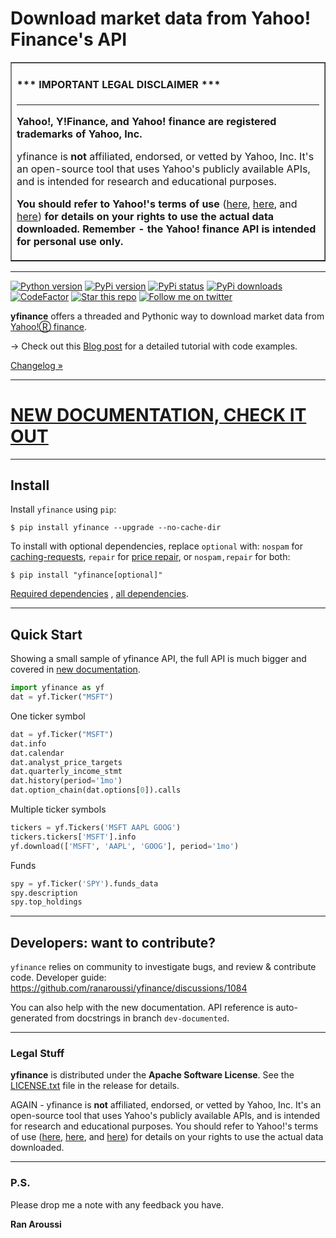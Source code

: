 # Download market data from Yahoo! Finance's API

<table border=1 cellpadding=10><tr><td>

#### \*\*\* IMPORTANT LEGAL DISCLAIMER \*\*\*

---

**Yahoo!, Y!Finance, and Yahoo! finance are registered trademarks of
Yahoo, Inc.**

yfinance is **not** affiliated, endorsed, or vetted by Yahoo, Inc. It's
an open-source tool that uses Yahoo's publicly available APIs, and is
intended for research and educational purposes.

**You should refer to Yahoo!'s terms of use**
([here](https://policies.yahoo.com/us/en/yahoo/terms/product-atos/apiforydn/index.htm),
[here](https://legal.yahoo.com/us/en/yahoo/terms/otos/index.html), and
[here](https://policies.yahoo.com/us/en/yahoo/terms/index.htm)) **for
details on your rights to use the actual data downloaded. Remember - the
Yahoo! finance API is intended for personal use only.**

</td></tr></table>

---

<a target="new" href="https://pypi.python.org/pypi/yfinance"><img border=0 src="https://img.shields.io/badge/python-2.7,%203.6+-blue.svg?style=flat" alt="Python version"></a>
<a target="new" href="https://pypi.python.org/pypi/yfinance"><img border=0 src="https://img.shields.io/pypi/v/yfinance.svg?maxAge=60%" alt="PyPi version"></a>
<a target="new" href="https://pypi.python.org/pypi/yfinance"><img border=0 src="https://img.shields.io/pypi/status/yfinance.svg?maxAge=60" alt="PyPi status"></a>
<a target="new" href="https://pypi.python.org/pypi/yfinance"><img border=0 src="https://img.shields.io/pypi/dm/yfinance.svg?maxAge=2592000&label=installs&color=%2327B1FF" alt="PyPi downloads"></a>
<a target="new" href="https://www.codefactor.io/repository/github/ranaroussi/yfinance"><img border=0 src="https://www.codefactor.io/repository/github/ranaroussi/yfinance/badge" alt="CodeFactor"></a>
<a target="new" href="https://github.com/ranaroussi/yfinance"><img border=0 src="https://img.shields.io/github/stars/ranaroussi/yfinance.svg?style=social&label=Star&maxAge=60" alt="Star this repo"></a>
<a target="new" href="https://twitter.com/aroussi"><img border=0 src="https://img.shields.io/twitter/follow/aroussi.svg?style=social&label=Follow&maxAge=60" alt="Follow me on twitter"></a>


**yfinance** offers a threaded and Pythonic way to download market data from [Yahoo!Ⓡ finance](https://finance.yahoo.com).

→ Check out this [Blog post](https://aroussi.com/#post/python-yahoo-finance) for a detailed tutorial with code examples.

[Changelog »](https://github.com/ranaroussi/yfinance/blob/main/CHANGELOG.rst)

---

# **[NEW DOCUMENTATION, CHECK IT OUT](https://ranaroussi.github.io/yfinance)**

---

## Install

Install `yfinance` using `pip`:

``` {.sourceCode .bash}
$ pip install yfinance --upgrade --no-cache-dir
```

To install with optional dependencies, replace `optional` with: `nospam` for [caching-requests](#smarter-scraping), `repair` for [price repair](https://github.com/ranaroussi/yfinance/wiki/Price-repair), or `nospam,repair` for both:

``` {.sourceCode .bash}
$ pip install "yfinance[optional]"
```

[Required dependencies](./requirements.txt) , [all dependencies](./setup.py#L62).

---

## Quick Start
Showing a small sample of yfinance API, the full API is much bigger and covered in [new documentation](https://ranaroussi.github.io/yfinance).

```python
import yfinance as yf
dat = yf.Ticker("MSFT")
```

One ticker symbol

```python
dat = yf.Ticker("MSFT")
dat.info
dat.calendar
dat.analyst_price_targets
dat.quarterly_income_stmt
dat.history(period='1mo')
dat.option_chain(dat.options[0]).calls
```

Multiple ticker symbols

```python
tickers = yf.Tickers('MSFT AAPL GOOG')
tickers.tickers['MSFT'].info
yf.download(['MSFT', 'AAPL', 'GOOG'], period='1mo')
```

Funds

```python
spy = yf.Ticker('SPY').funds_data
spy.description
spy.top_holdings
```

---

## Developers: want to contribute?

`yfinance` relies on community to investigate bugs, and review & contribute code. Developer guide: https://github.com/ranaroussi/yfinance/discussions/1084

You can also help with the new documentation. API reference is auto-generated from docstrings in branch `dev-documented`.

---

### Legal Stuff

**yfinance** is distributed under the **Apache Software License**. See
the [LICENSE.txt](./LICENSE.txt) file in the release for details.


AGAIN - yfinance is **not** affiliated, endorsed, or vetted by Yahoo, Inc. It's
an open-source tool that uses Yahoo's publicly available APIs, and is
intended for research and educational purposes. You should refer to Yahoo!'s terms of use
([here](https://policies.yahoo.com/us/en/yahoo/terms/product-atos/apiforydn/index.htm),
[here](https://legal.yahoo.com/us/en/yahoo/terms/otos/index.html), and
[here](https://policies.yahoo.com/us/en/yahoo/terms/index.htm)) for
details on your rights to use the actual data downloaded.

---

### P.S.

Please drop me a note with any feedback you have.

**Ran Aroussi**
